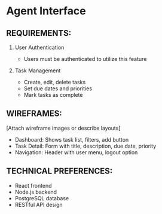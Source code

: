 # Agent Interface 

## REQUIREMENTS:
1. User Authentication
   - Users must be authenticated to utilize this feature

2. Task Management
   - Create, edit, delete tasks
   - Set due dates and priorities
   - Mark tasks as complete

## WIREFRAMES:
[Attach wireframe images or describe layouts]
- Dashboard: Shows task list, filters, add button
- Task Detail: Form with title, description, due date, priority
- Navigation: Header with user menu, logout option

## TECHNICAL PREFERENCES:
- React frontend
- Node.js backend
- PostgreSQL database
- RESTful API design